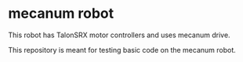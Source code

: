 # mecanum robot


This robot has TalonSRX motor controllers and uses mecanum drive.

This repository is meant for testing basic code on the mecanum robot.
